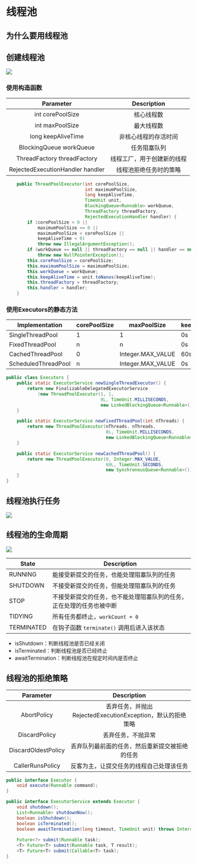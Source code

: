 # 线程池

## 为什么要用线程池

## 创建线程池

![](https://s2.loli.net/2022/05/21/IMNrpaF7ynP2TLf.png)

### 使用构造函数
|            Parameter             |        Description         |
| :------------------------------: | :------------------------: |
|         int corePoolSize         |         核心线程数         |
|         int maxPoolSize          |         最大线程数         |
|        long keepAliveTime        |    非核心线程的存活时间    |
| BlockingQueue workQueue |        任务阻塞队列        |
|   ThreadFactory threadFactory    | 线程工厂，用于创建新的线程 |
| RejectedExecutionHandler handler |   线程池拒绝任务时的策略   |

```java
    public ThreadPoolExecutor(int corePoolSize,
                              int maximumPoolSize,
                              long keepAliveTime,
                              TimeUnit unit,
                              BlockingQueue<Runnable> workQueue,
                              ThreadFactory threadFactory,
                              RejectedExecutionHandler handler) {
        if (corePoolSize < 0 ||
            maximumPoolSize <= 0 ||
            maximumPoolSize < corePoolSize ||
            keepAliveTime < 0)
            throw new IllegalArgumentException();
        if (workQueue == null || threadFactory == null || handler == null)
            throw new NullPointerException();
        this.corePoolSize = corePoolSize;
        this.maximumPoolSize = maximumPoolSize;
        this.workQueue = workQueue;
        this.keepAliveTime = unit.toNanos(keepAliveTime);
        this.threadFactory = threadFactory;
        this.handler = handler;
    }
```



### 使用Executors的静态方法

| Implementation      | corePoolSize | maxPoolSize       | keepAliveTime | BlockingQueue       |
| ------------------- | ------------ | ----------------- | ------------- | ------------------- |
| SingleThreadPool    | 1            | 1                 | 0s            | LinkedBlockingQueue |
| FixedThreadPool     | n            | n                 | 0s            | LinkedBlockingQueue |
| CachedThreadPool    | 0            | Integer.MAX_VALUE | 60s           | SynchronousQueue    |
| ScheduledThreadPool | n            | Integer.MAX_VALUE | 0s            | DelayedWorkQueue    |

```java
public class Executors {
    public static ExecutorService newSingleThreadExecutor() {
        return new FinalizableDelegatedExecutorService
            (new ThreadPoolExecutor(1, 1,
                                    0L, TimeUnit.MILLISECONDS,
                                    new LinkedBlockingQueue<Runnable>()));
    }

    public static ExecutorService newFixedThreadPool(int nThreads) {
        return new ThreadPoolExecutor(nThreads, nThreads,
                                      0L, TimeUnit.MILLISECONDS,
                                      new LinkedBlockingQueue<Runnable>());
    }

    public static ExecutorService newCachedThreadPool() {
        return new ThreadPoolExecutor(0, Integer.MAX_VALUE,
                                      60L, TimeUnit.SECONDS,
                                      new SynchronousQueue<Runnable>());
    }
}
```

## 线程池执行任务



![](https://gitee.com/hfut-xyc/vuepress-blog/raw/master/image/java/2.png)

## 线程池的生命周期

![](https://gitee.com/hfut-xyc/vuepress-blog/raw/master/image/java/3.png)

| State      | Description                                                  |
| ---------- | ------------------------------------------------------------ |
| RUNNING    | 能接受新提交的任务，也能处理阻塞队列的任务                   |
| SHUTDOWN   | 不接受新提交的任务，但能处理阻塞队列的任务                   |
| STOP       | 不接受新提交的任务，也不能处理阻塞队列的任务，正在处理的任务也被中断 |
| TIDYING    | 所有任务都终止，`workCount = 0`                              |
| TERMINATED | 在钩子函数 `terminate()` 调用后进入该状态                    |
- isShutdown：判断线程池是否已经关闭
- isTerminated：判断线程池是否已经终止
- awaitTermination：判断线程池在规定时间内是否终止

## 线程池的拒绝策略

|      Parameter      |                         Description                         |
| :-----------------: | :---------------------------------------------------------: |
|     AbortPolicy     | 丢弃任务，并抛出 RejectedExecutionException，默认的拒绝策略 |
|    DiscardPolicy    |                     丢弃任务，不抛异常                      |
| DiscardOldestPolicy |       丢弃队列最前面的任务，然后重新提交被拒绝的任务        |
|  CallerRunsPolicy   |          反客为主，让提交任务的线程自己处理该任务           |



```java
public interface Executor {
    void execute(Runnable command);
}

public interface ExecutorService extends Executor {
    void shutdown();
    List<Runnable> shutdownNow();
    boolean isShutdown();
    boolean isTerminated();
    boolean awaitTermination(long timeout, TimeUnit unit) throws InterruptedException;
    
    Future<?> submit(Runnable task);
    <T> Future<T> submit(Runnable task, T result);
    <T> Future<T> submit(Callable<T> task);
}
```